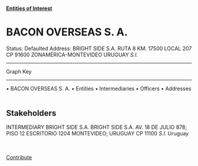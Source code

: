 #### [Entities of Interest](/list.html)
<link rel="stylesheet" type="text/css" href="../../assets/style.css">

<style>
body{background-image:url("http://eoi-graphs.s3-website-eu-west-1.amazonaws.com/BACON_OVERSEAS_S._A..png");background-repeat: no-repeat;background-size: contain;}
.markdown>p>span{background-color: white;}
</style>

# BACON OVERSEAS S. A.
<span>Status: Defaulted
Address: BRIGHT SIDE S.A. RUTA 8 KM. 17500 LOCAL 207  CP 91600  ZONAMÉRICA-MONTEVIDEO URUGUAY *S.I.*
</span>

---



<div class="legend">
Graph Key
<hr>
<span class="focus">• BACON OVERSEAS S. A.</span>
<span class="entity">• Entities</span>
<span class="intermediary">• Intermediaries</span>
<span class="officer">• Officers</span>
<span class="address">• Addresses</span>
</div><br>


## Stakeholders
<span>INTERMEDIARY
BRIGHT SIDE S.A.
BRIGHT SIDE S.A. AV. 18 DE JULIO 878; PISO 12 ESCRITORIO 1204 MONTEVIDEO; URUGUAY CP  11100 *S.I.*
Uruguay
</span>


<br><br><a class="contribute_button" href="Readme.md">Contribute</a>